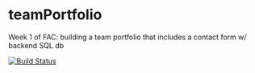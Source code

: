 # teamPortfolio
Week 1 of FAC: building a team portfolio that includes a contact form w/ backend SQL db


[![Build Status](https://travis-ci.com/zurda/teamPortfolio.svg?branch=master)](https://travis-ci.com/zurda/teamPortfolio)

